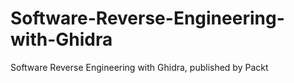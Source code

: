 # Software-Reverse-Engineering-with-Ghidra
Software Reverse Engineering with Ghidra, published by Packt
